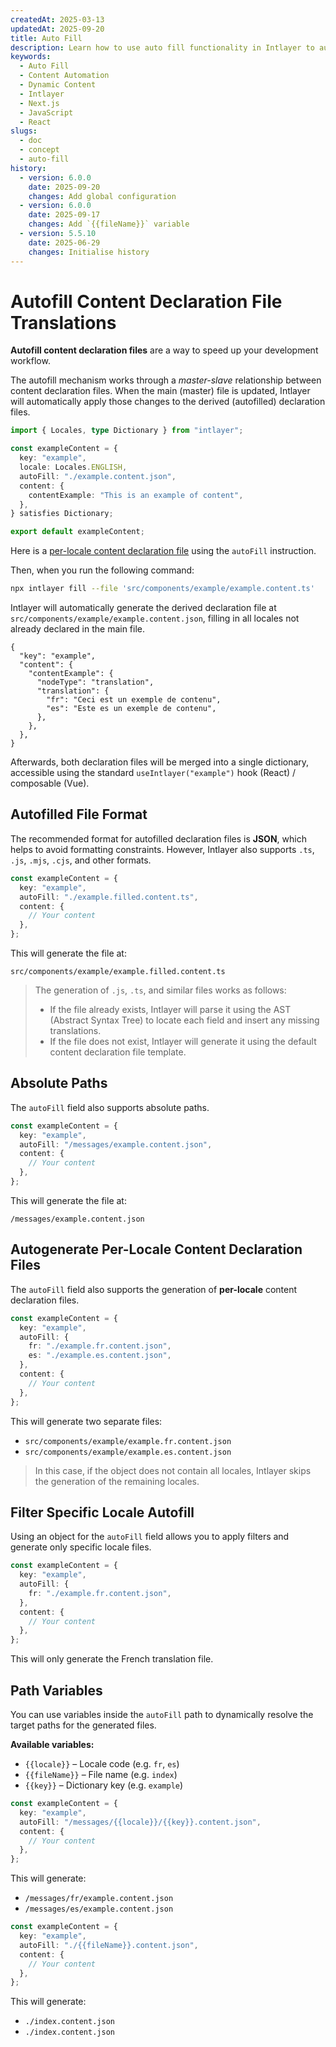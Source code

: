```yaml
---
createdAt: 2025-03-13
updatedAt: 2025-09-20
title: Auto Fill
description: Learn how to use auto fill functionality in Intlayer to automatically populate content based on predefined patterns. Follow this documentation to implement auto fill features efficiently in your project.
keywords:
  - Auto Fill
  - Content Automation
  - Dynamic Content
  - Intlayer
  - Next.js
  - JavaScript
  - React
slugs:
  - doc
  - concept
  - auto-fill
history:
  - version: 6.0.0
    date: 2025-09-20
    changes: Add global configuration
  - version: 6.0.0
    date: 2025-09-17
    changes: Add `{{fileName}}` variable
  - version: 5.5.10
    date: 2025-06-29
    changes: Initialise history
---
```


# Autofill Content Declaration File Translations

**Autofill content declaration files** are a way to speed up your development workflow.

The autofill mechanism works through a _master-slave_ relationship between content declaration files. When the main (master) file is updated, Intlayer will automatically apply those changes to the derived (autofilled) declaration files.

```ts fileName="src/components/example/example.content.ts"
import { Locales, type Dictionary } from "intlayer";

const exampleContent = {
  key: "example",
  locale: Locales.ENGLISH,
  autoFill: "./example.content.json",
  content: {
    contentExample: "This is an example of content",
  },
} satisfies Dictionary;

export default exampleContent;
```

Here is a [per-locale content declaration file](https://github.com/aymericzip/intlayer/blob/main/docs/docs/en-GB/per_locale_file.md) using the `autoFill` instruction.

Then, when you run the following command:

```bash
npx intlayer fill --file 'src/components/example/example.content.ts'
```

Intlayer will automatically generate the derived declaration file at `src/components/example/example.content.json`, filling in all locales not already declared in the main file.

```json5 fileName="src/components/example/example.content.json"
{
  "key": "example",
  "content": {
    "contentExample": {
      "nodeType": "translation",
      "translation": {
        "fr": "Ceci est un exemple de contenu",
        "es": "Este es un exemple de contenu",
      },
    },
  },
}
```

Afterwards, both declaration files will be merged into a single dictionary, accessible using the standard `useIntlayer("example")` hook (React) / composable (Vue).

## Autofilled File Format

The recommended format for autofilled declaration files is **JSON**, which helps to avoid formatting constraints. However, Intlayer also supports `.ts`, `.js`, `.mjs`, `.cjs`, and other formats.

```ts fileName="src/components/example/example.content.ts"
const exampleContent = {
  key: "example",
  autoFill: "./example.filled.content.ts",
  content: {
    // Your content
  },
};
```

This will generate the file at:

```
src/components/example/example.filled.content.ts
```

> The generation of `.js`, `.ts`, and similar files works as follows:
>
> - If the file already exists, Intlayer will parse it using the AST (Abstract Syntax Tree) to locate each field and insert any missing translations.
> - If the file does not exist, Intlayer will generate it using the default content declaration file template.

## Absolute Paths

The `autoFill` field also supports absolute paths.

```ts fileName="src/components/example/example.content.ts"
const exampleContent = {
  key: "example",
  autoFill: "/messages/example.content.json",
  content: {
    // Your content
  },
};
```

This will generate the file at:

```
/messages/example.content.json
```

## Autogenerate Per-Locale Content Declaration Files

The `autoFill` field also supports the generation of **per-locale** content declaration files.

```ts fileName="src/components/example/example.content.ts"
const exampleContent = {
  key: "example",
  autoFill: {
    fr: "./example.fr.content.json",
    es: "./example.es.content.json",
  },
  content: {
    // Your content
  },
};
```

This will generate two separate files:

- `src/components/example/example.fr.content.json`
- `src/components/example/example.es.content.json`

> In this case, if the object does not contain all locales, Intlayer skips the generation of the remaining locales.

## Filter Specific Locale Autofill

Using an object for the `autoFill` field allows you to apply filters and generate only specific locale files.

```ts fileName="src/components/example/example.content.ts"
const exampleContent = {
  key: "example",
  autoFill: {
    fr: "./example.fr.content.json",
  },
  content: {
    // Your content
  },
};
```

This will only generate the French translation file.

## Path Variables

You can use variables inside the `autoFill` path to dynamically resolve the target paths for the generated files.

**Available variables:**

- `{{locale}}` – Locale code (e.g. `fr`, `es`)
- `{{fileName}}` – File name (e.g. `index`)
- `{{key}}` – Dictionary key (e.g. `example`)

```ts fileName="src/components/example/index.content.ts"
const exampleContent = {
  key: "example",
  autoFill: "/messages/{{locale}}/{{key}}.content.json",
  content: {
    // Your content
  },
};
```

This will generate:

- `/messages/fr/example.content.json`
- `/messages/es/example.content.json`

```ts fileName="src/components/example/index.content.ts"
const exampleContent = {
  key: "example",
  autoFill: "./{{fileName}}.content.json",
  content: {
    // Your content
  },
};
```

This will generate:

- `./index.content.json`
- `./index.content.json`
